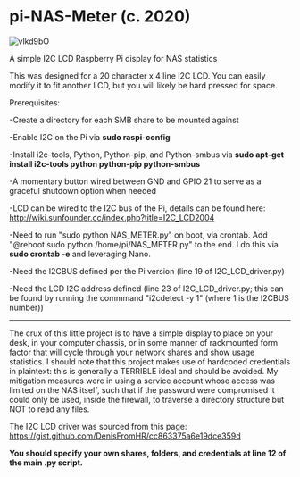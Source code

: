 # pi-NAS-Meter (c. 2020)
![vlkd9bO](https://github.com/user-attachments/assets/680efa4e-fba7-4526-ad42-e2cb0cdefccf)

A simple I2C LCD Raspberry Pi display for NAS statistics

This was designed for a 20 character x 4 line I2C LCD. You can easily modify it to fit another LCD, but you will likely be hard pressed for space.

Prerequisites:

-Create a directory for each SMB share to be mounted against

-Enable I2C on the Pi via **sudo raspi-config**

-Install i2c-tools, Python, Python-pip, and Python-smbus via **sudo apt-get install i2c-tools python python-pip python-smbus**

-A momentary button wired between GND and GPIO 21 to serve as a graceful shutdown option when needed

-LCD can be wired to the I2C bus of the Pi, details can be found here: http://wiki.sunfounder.cc/index.php?title=I2C_LCD2004

-Need to run "sudo python NAS_METER.py" on boot, via crontab. Add "@reboot sudo python /home/pi/NAS_METER.py" to the end. I do this via **sudo crontab -e** and leveraging Nano.

-Need the I2CBUS defined per the Pi version (line 19 of I2C_LCD_driver.py)

-Need the LCD I2C address defined (line 23 of I2C_LCD_driver.py; this can be found by running the commmand "i2cdetect -y 1" (where 1 is the I2CBUS number))

-----------------------------------------------------------------------------

The crux of this little project is to have a simple display to place on your desk, in your computer chassis, or in some manner of rackmounted form factor that will cycle through your network shares and show usage statistics. I should note that this project makes use of hardcoded credentials in plaintext: this is generally a TERRIBLE ideal and should be avoided. My mitigation measures were in using a service account whose access was limited on the NAS itself, such that if the password were compromised it could only be used, inside the firewall, to traverse a directory structure but NOT to read any files.

The I2C LCD driver was sourced from this page: https://gist.github.com/DenisFromHR/cc863375a6e19dce359d

**You should specify your own shares, folders, and credentials at line 12 of the main .py script.**
